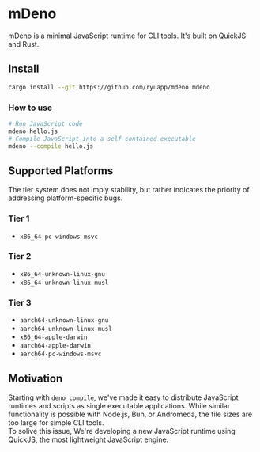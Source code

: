 # mDeno

mDeno is a minimal JavaScript runtime for CLI tools. It's built on QuickJS and Rust.

## Install

```sh
cargo install --git https://github.com/ryuapp/mdeno mdeno
```

### How to use

```sh
# Run JavaScript code
mdeno hello.js
# Compile JavaScript into a self-contained executable
mdeno --compile hello.js
```

## Supported Platforms

The tier system does not imply stability, but rather indicates the priority of addressing platform-specific bugs.

### Tier 1

- `x86_64-pc-windows-msvc`

### Tier 2

- `x86_64-unknown-linux-gnu`
- `x86_64-unknown-linux-musl`

### Tier 3

- `aarch64-unknown-linux-gnu`
- `aarch64-unknown-linux-musl`
- `x86_64-apple-darwin`
- `aarch64-apple-darwin`
- `aarch64-pc-windows-msvc`

## Motivation

Starting with `deno compile`, we've made it easy to distribute JavaScript runtimes and scripts as single executable applications. While similar functionality is possible with Node.js, Bun, or Andromeda, the file sizes are too large for simple CLI tools.\
To solive this issue, We're developing a new JavaScript runtime using QuickJS, the most lightweight JavaScript engine.
